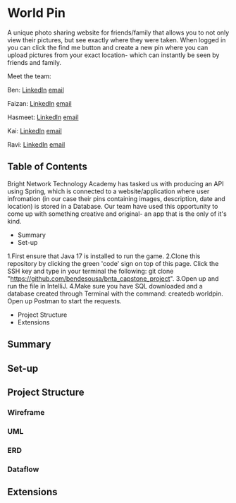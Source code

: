 # World Pin

A unique photo sharing website for friends/family that allows you to not only view their pictures, but see exactly where they were taken. When logged in you can click the find me button and create a new pin where you can upload pictures from your exact location- which can instantly be seen by friends and family.

Meet the team:

Ben: [LinkedIn]([https://www.linkedin.com/in/ravihussein-patel/](https://www.linkedin.com/search/results/all/?heroEntityKey=urn%3Ali%3Afsd_profile%3AACoAADa8m34BgW6mg6y4gwdh85mNQqBd5_MEetE&keywords=ben%20de%20sousa&origin=RICH_QUERY_TYPEAHEAD_HISTORY&position=0&searchId=ac737493-ed90-47ba-b265-72f632a5d892&sid=4b6))
[email](bdsousa069@gmail.com)

Faizan: [LinkedIn](https://www.linkedin.com/in/fkhan38/)
[email](faizanahmkhan@gmail.com)

Hasmeet: [LinkedIn](https://www.linkedin.com/in/hasmeet-k-30680759/)
[email](hasmeetkaur.hk@gmail.com)

Kai: [LinkedIn](https://www.linkedin.com/in/ravihussein-patel/)
[email](Owenkaic@gmail.com)

Ravi: [LinkedIn](https://www.linkedin.com/in/ravihussein-patel/)
[email](ravihusseinpatel@gmail.com)


## Table of Contents

Bright Network Technology Academy has tasked us with producing an API using Spring, which is connected to a website/application where user infromation (in our case their pins containing images, description, date and location) is stored in a Database. Our team have used this opportunity to come up with something creative and original- an app that is the only of it's kind.



- Summary
- Set-up

1.First ensure that Java 17 is installed to run the game.
2.Clone this repository by clicking the green 'code' sign on top of this page. Click the SSH key and type in your terminal the following: git clone "https://github.com/bendesousa/bnta_capstone_project".
3.Open up and run the file in IntelliJ.
4.Make sure you have SQL downloaded and a database created through Terminal with the command: createdb worldpin.
Open up Postman to start the requests.


- Project Structure
- Extensions




## Summary


## Set-up


## Project Structure
### Wireframe
### UML
### ERD
### Dataflow


## Extensions

